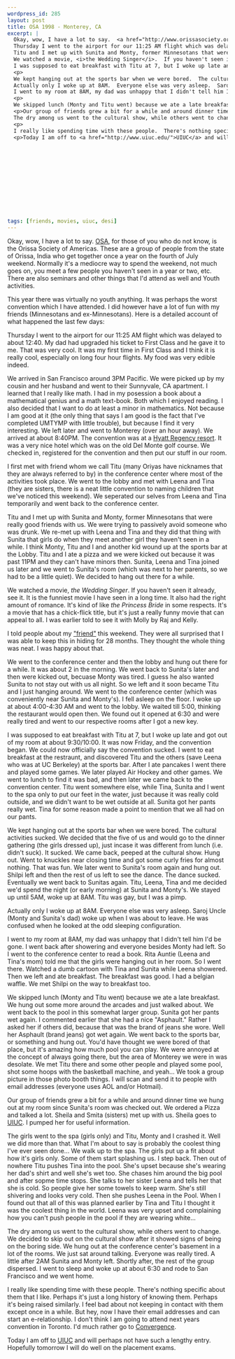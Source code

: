 ```yaml
--- 
wordpress_id: 285
layout: post
title: OSA 1998 - Monterey, CA
excerpt: |
  Okay, wow, I have a lot to say.  <a href="http://www.orissasociety.org">OSA</a>, for those of you who do not know, is the Orissa Society of Americas.  These are a group of people from the state of Orissa, India who get together once a year on the fourth of July weekend.  Normally it's a mediocre way to spend the weekend, not much goes on, you meet a few people you haven't seen in a year or two, etc.  There are also seminars and other things that I'd attend as well and Youth activities.<p>This year there was virtually no youth anything.  It was perhaps the worst convention which I have attended.  I did however have a lot of fun with my friends (Minnesotans and ex-Minnesotans).  Here is a detailed account of what happened the last few days:<p>
  Thursday I went to the airport for our 11:25 AM flight which was delayed to about 12:40.  My dad had upgraded his ticket to First Class and he gave it to me.  That was very cool.  It was my first time in First Class and I think it is really cool, especially on long four hour flights.  My food was very edible indeed.<p>We arrived in San Francisco around 3PM Pacific.  We were picked up by my cousin and her husband and went to their Sunnyvale, CA apartment.  I learned that I really like math.  I had in my posession a book about a mathematical genius and a math text-book.  Both which I enjoyed reading.  I also decided that I want to do at least a minor in mathematics.  Not because I am good at it (the only thing that says I am good is the fact that I've completed UMTYMP with little trouble), but because I find it very interesting.  We left later and went to Monterey (over an hour away).  We arrived at about 8:40PM.  The convention was at a <a href="http://www.hyatt.com/pages/m/mrydma.html">Hyatt Regency resort</a>.  It was a very nice hotel which was on the old Del Monte golf course.  We checked in, registered for the convention and then put our stuff in our room.<p>I first met with friend whom we call Titu (many Oriyas have nicknames that they are always referred to by) in the conference center where most of the activities took place.  We went to the lobby and met with Leena and Tina (they are sisters, there is a neat little convention to naming children that we've noticed this weekend).  We seperated our selves from Leena and Tina temporarily and went back to the conference center.<p>
  Titu and I met up with Sunita and Monty, former Minnesotans that were really good friends with us.  We were trying to passively avoid someone who was drunk.  We re-met up with Leena and Tina and they did that thing with Sunita that girls do when they meet another girl they haven't seen in a while.  I think Monty, Titu and I and another kid wound up at the sports bar at the Lobby.  Titu and I ate a pizza and we were kicked out because it was past 11PM and they can't have minors then.  Sunita, Leena and Tina joined us later and we went to Sunita's room (which was next to her parents, so we had to be a little quiet).  We decided to hang out there for a while.<p>
  We watched a movie, <i>the Wedding Singer</i>.  If you haven't seen it already, see it.  It is the funniest movie I have seen in a long time.  It also had the right amount of romance.  It's kind of like <i>the Princess Bride</i> in some respects.  It's a movie that has a chick-flick title, but it's just a really funny movie that can appeal to all.  I was earlier told to see it with Molly by Raj and Kelly.<p>I told people about my <a href="mailto:delmonte@ftmax.com">"friend"</a> this weekend.  They were all surprised that I was able to keep this in hiding for 28 months.  They thought the whole thing was neat.  I was happy about that.<p>We went to the conference center and then the lobby and hung out there for a while.  It was about 2 in the morning.  We went back to Sunita's later and then were kicked out, becuase Monty was tired.  I guess he also wanted Sunita to not stay out with us all night.  So we left and it soon became Titu and I just hanging around.  We went to the conference center (which was conveniently near Sunita and Monty's).  I fell asleep on the floor.  I woke up at about 4:00-4:30 AM and went to the lobby.  We waited till 5:00, thinking the restaurant would open then.  We found out it opened at 6:30 and were really tired and went to our respective rooms after I got a new key.<p>
  I was supposed to eat breakfast with Titu at 7, but I woke up late and got out of my room at about 9:30/10:00.  It was now Friday, and the convention began.  We could now officially say the convention sucked.  I went to eat breakfast at the restraunt, and discovered Titu and the others (save Leena who was at UC Berkeley) at the sports bar.  After I ate pancakes I went there and played some games.  We later played Air Hockey and other games.  We went to lunch to find it was bad, and then later we came back to the convention center.  Titu went somewhere else, while Tina, Sunita and I went to the spa only to put our feet in the water, just because it was really cold outside, and we didn't want to be wet outside at all.  Sunita got her pants really wet.  Tina for some reason made a point to mention that we all had on our pants.
  <p>
  We kept hanging out at the sports bar when we were bored.  The cultural activities sucked.  We decided that the five of us and would go to the dinner gathering (the girls dressed up), just incase it was different from lunch (i.e. didn't suck).  It sucked.  We came back, peeped at the cultural show.  Hung out.  Went to knuckles near closing time and got some curly fries for almost nothing.  That was fun.  We later went to Sunita's room again and hung out.  Shilpi left and then the rest of us left to see the dance.  The dance sucked.  Eventually we went back to Sunitas again.  Titu, Leena, Tina and me decided we'd spend the night (or early morning) at Sunita and Monty's.  We stayed up until 5AM, woke up at 8AM.  Titu was gay, but I was a pimp.<p>
  Actually only I woke up at 8AM.  Everyone else was very asleep.  Saroj Uncle (Monty and Sunita's dad) woke up when I was about to leave.  He was confused when he looked at the odd sleeping configuration.<p>
  I went to my room at 8AM, my dad was unhappy that I didn't tell him I'd be gone.  I went back after showering and everyone besides Monty had left.  So I went to the conference center to read a book.  Rita Auntie (Leena and Tina's mom) told me that the girls were hanging out in her room.  So I went there.  Watched a dumb cartoon with Tina and Sunita while Leena showered.  Then we left and ate breakfast.  The breakfast was good.  I had a belgian waffle.  We met Shilpi on the way to breakfast too.
  <p>
  We skipped lunch (Monty and Titu went) because we ate a late breakfast.  We hung out some more around the arcades and just walked about.  We went back to the pool in this somewhat larger group.  Sunita got her pants wet again.  I commented earlier that she had a nice "Asphault."  Rather I asked her if others did, because that was the brand of jeans she wore.  Well her Asphault (brand jeans) got wet again.  We went back to the sports bar, or something and hung out.  You'd have thought we were bored of that place, but it's amazing how much pool you can play.  We were annoyed at the concept of always going there, but the area of Monterey we were in was desolate.  We met Titu there and some other people and played some pool, shot some hoops with the basketball machine, and yeah...  We took a group picture in those photo booth things.  I will scan and send it to people with email addresses (everyone uses AOL and/or Hotmail).
  <p>Our group of friends grew a bit for a while and around dinner time we hung out at my room since Sunita's room was checked out.  We ordered a Pizza and talked a lot.  Sheila and Smita (sisters) met up with us.  Sheila goes to <a href="http://www.uiuc.edu">UIUC</a>.  I pumped her for useful information.<p>The girls went to the spa (girls only) and Titu, Monty and I crashed it.  Well we did more than that.  What I'm about to say is probably the coolest thing I've ever seen done...  We walk up to the spa.  The girls put up a fit about how it's girls only.  Some of them start splashing us.  I step back.  Then out of nowhere Titu pushes Tina into the pool.  She's upset because she's wearing her dad's shirt and well she's wet too.  She chases him around the big pool and after sopme time stops.  She talks to her sister Leena and tells her that she is cold.  So people give her some towels to keep warm.  She's still shivering and looks very cold.  Then she pushes Leena in the Pool.  When I found out that all of this was planned earlier by Tina and Titu I thought it was the coolest thing in the world.  Leena was very upset and complaining how you can't push people in the pool if they are wearing white...<p>
  The dry among us went to the cultural show, while others went to change.  We decided to skip out on the cultural show after it showed signs of being on the boring side.  We hung out at the conference center's basement in a lot of the rooms.  We just sat around talking.  Everyone was really tired.  A little after 2AM Sunita and Monty left.  Shortly after, the rest of the group dispersed.  I went to sleep and woke up at about 6:30 and rode to San Francisco and we went home.
  <p>
  I really like spending time with these people.  There's nothing specific about them that I like.  Perhaps it's just a long history of knowing them.  Perhaps it's being raised similarly.  I feel bad about not keeping in contact with them except once in a while.  But hey, now I have their email addresses and can start an e-relationship.  I don't think I am going to attend next years convention in Toronto.  I'd much rather go to <a href="http://www.convergence-con.org/">Convergence</a>.
  <p>Today I am off to <a href="http://www.uiuc.edu/">UIUC</a> and will perhaps not have such a lengthy entry.  Hopefully tomorrow I will do well on the placement exams.
  
  
  
  
  
  
  
  
  
  


tags: [friends, movies, uiuc, desi]
---
```


Okay, wow, I have a lot to say.  <a href="http://www.orissasociety.org">OSA</a>, for those of you who do not know, is the Orissa Society of Americas.  These are a group of people from the state of Orissa, India who get together once a year on the fourth of July weekend.  Normally it's a mediocre way to spend the weekend, not much goes on, you meet a few people you haven't seen in a year or two, etc.  There are also seminars and other things that I'd attend as well and Youth activities.<p>This year there was virtually no youth anything.  It was perhaps the worst convention which I have attended.  I did however have a lot of fun with my friends (Minnesotans and ex-Minnesotans).  Here is a detailed account of what happened the last few days:<p>
Thursday I went to the airport for our 11:25 AM flight which was delayed to about 12:40.  My dad had upgraded his ticket to First Class and he gave it to me.  That was very cool.  It was my first time in First Class and I think it is really cool, especially on long four hour flights.  My food was very edible indeed.<p>We arrived in San Francisco around 3PM Pacific.  We were picked up by my cousin and her husband and went to their Sunnyvale, CA apartment.  I learned that I really like math.  I had in my posession a book about a mathematical genius and a math text-book.  Both which I enjoyed reading.  I also decided that I want to do at least a minor in mathematics.  Not because I am good at it (the only thing that says I am good is the fact that I've completed UMTYMP with little trouble), but because I find it very interesting.  We left later and went to Monterey (over an hour away).  We arrived at about 8:40PM.  The convention was at a <a href="http://www.hyatt.com/pages/m/mrydma.html">Hyatt Regency resort</a>.  It was a very nice hotel which was on the old Del Monte golf course.  We checked in, registered for the convention and then put our stuff in our room.<p>I first met with friend whom we call Titu (many Oriyas have nicknames that they are always referred to by) in the conference center where most of the activities took place.  We went to the lobby and met with Leena and Tina (they are sisters, there is a neat little convention to naming children that we've noticed this weekend).  We seperated our selves from Leena and Tina temporarily and went back to the conference center.<p>
Titu and I met up with Sunita and Monty, former Minnesotans that were really good friends with us.  We were trying to passively avoid someone who was drunk.  We re-met up with Leena and Tina and they did that thing with Sunita that girls do when they meet another girl they haven't seen in a while.  I think Monty, Titu and I and another kid wound up at the sports bar at the Lobby.  Titu and I ate a pizza and we were kicked out because it was past 11PM and they can't have minors then.  Sunita, Leena and Tina joined us later and we went to Sunita's room (which was next to her parents, so we had to be a little quiet).  We decided to hang out there for a while.<p>
We watched a movie, <i>the Wedding Singer</i>.  If you haven't seen it already, see it.  It is the funniest movie I have seen in a long time.  It also had the right amount of romance.  It's kind of like <i>the Princess Bride</i> in some respects.  It's a movie that has a chick-flick title, but it's just a really funny movie that can appeal to all.  I was earlier told to see it with Molly by Raj and Kelly.<p>I told people about my <a href="mailto:dontspammyfriend">"friend"</a> this weekend.  They were all surprised that I was able to keep this in hiding for 28 months.  They thought the whole thing was neat.  I was happy about that.<p>We went to the conference center and then the lobby and hung out there for a while.  It was about 2 in the morning.  We went back to Sunita's later and then were kicked out, becuase Monty was tired.  I guess he also wanted Sunita to not stay out with us all night.  So we left and it soon became Titu and I just hanging around.  We went to the conference center (which was conveniently near Sunita and Monty's).  I fell asleep on the floor.  I woke up at about 4:00-4:30 AM and went to the lobby.  We waited till 5:00, thinking the restaurant would open then.  We found out it opened at 6:30 and were really tired and went to our respective rooms after I got a new key.<p>
I was supposed to eat breakfast with Titu at 7, but I woke up late and got out of my room at about 9:30/10:00.  It was now Friday, and the convention began.  We could now officially say the convention sucked.  I went to eat breakfast at the restraunt, and discovered Titu and the others (save Leena who was at UC Berkeley) at the sports bar.  After I ate pancakes I went there and played some games.  We later played Air Hockey and other games.  We went to lunch to find it was bad, and then later we came back to the convention center.  Titu went somewhere else, while Tina, Sunita and I went to the spa only to put our feet in the water, just because it was really cold outside, and we didn't want to be wet outside at all.  Sunita got her pants really wet.  Tina for some reason made a point to mention that we all had on our pants.
<p>
We kept hanging out at the sports bar when we were bored.  The cultural activities sucked.  We decided that the five of us and would go to the dinner gathering (the girls dressed up), just incase it was different from lunch (i.e. didn't suck).  It sucked.  We came back, peeped at the cultural show.  Hung out.  Went to knuckles near closing time and got some curly fries for almost nothing.  That was fun.  We later went to Sunita's room again and hung out.  Shilpi left and then the rest of us left to see the dance.  The dance sucked.  Eventually we went back to Sunitas again.  Titu, Leena, Tina and me decided we'd spend the night (or early morning) at Sunita and Monty's.  We stayed up until 5AM, woke up at 8AM.  Titu was gay, but I was a pimp.<p>
Actually only I woke up at 8AM.  Everyone else was very asleep.  Saroj Uncle (Monty and Sunita's dad) woke up when I was about to leave.  He was confused when he looked at the odd sleeping configuration.<p>
I went to my room at 8AM, my dad was unhappy that I didn't tell him I'd be gone.  I went back after showering and everyone besides Monty had left.  So I went to the conference center to read a book.  Rita Auntie (Leena and Tina's mom) told me that the girls were hanging out in her room.  So I went there.  Watched a dumb cartoon with Tina and Sunita while Leena showered.  Then we left and ate breakfast.  The breakfast was good.  I had a belgian waffle.  We met Shilpi on the way to breakfast too.
<p>
We skipped lunch (Monty and Titu went) because we ate a late breakfast.  We hung out some more around the arcades and just walked about.  We went back to the pool in this somewhat larger group.  Sunita got her pants wet again.  I commented earlier that she had a nice "Asphault."  Rather I asked her if others did, because that was the brand of jeans she wore.  Well her Asphault (brand jeans) got wet again.  We went back to the sports bar, or something and hung out.  You'd have thought we were bored of that place, but it's amazing how much pool you can play.  We were annoyed at the concept of always going there, but the area of Monterey we were in was desolate.  We met Titu there and some other people and played some pool, shot some hoops with the basketball machine, and yeah...  We took a group picture in those photo booth things.  I will scan and send it to people with email addresses (everyone uses AOL and/or Hotmail).
<p>Our group of friends grew a bit for a while and around dinner time we hung out at my room since Sunita's room was checked out.  We ordered a Pizza and talked a lot.  Sheila and Smita (sisters) met up with us.  Sheila goes to <a href="http://www.uiuc.edu">UIUC</a>.  I pumped her for useful information.<p>The girls went to the spa (girls only) and Titu, Monty and I crashed it.  Well we did more than that.  What I'm about to say is probably the coolest thing I've ever seen done...  We walk up to the spa.  The girls put up a fit about how it's girls only.  Some of them start splashing us.  I step back.  Then out of nowhere Titu pushes Tina into the pool.  She's upset because she's wearing her dad's shirt and well she's wet too.  She chases him around the big pool and after sopme time stops.  She talks to her sister Leena and tells her that she is cold.  So people give her some towels to keep warm.  She's still shivering and looks very cold.  Then she pushes Leena in the Pool.  When I found out that all of this was planned earlier by Tina and Titu I thought it was the coolest thing in the world.  Leena was very upset and complaining how you can't push people in the pool if they are wearing white...<p>
The dry among us went to the cultural show, while others went to change.  We decided to skip out on the cultural show after it showed signs of being on the boring side.  We hung out at the conference center's basement in a lot of the rooms.  We just sat around talking.  Everyone was really tired.  A little after 2AM Sunita and Monty left.  Shortly after, the rest of the group dispersed.  I went to sleep and woke up at about 6:30 and rode to San Francisco and we went home.
<p>
I really like spending time with these people.  There's nothing specific about them that I like.  Perhaps it's just a long history of knowing them.  Perhaps it's being raised similarly.  I feel bad about not keeping in contact with them except once in a while.  But hey, now I have their email addresses and can start an e-relationship.  I don't think I am going to attend next years convention in Toronto.  I'd much rather go to <a href="http://www.convergence-con.org/">Convergence</a>.
<p>Today I am off to <a href="http://www.uiuc.edu/">UIUC</a> and will perhaps not have such a lengthy entry.  Hopefully tomorrow I will do well on the placement exams.










